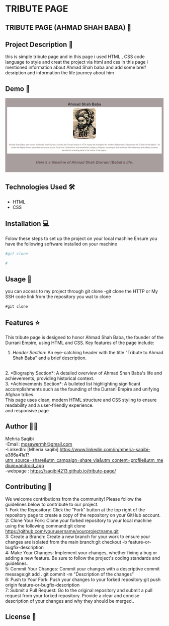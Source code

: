 # TRIBUTE PAGE 
## TRIBUTE PAGE  (AHMAD SHAH BABA) 🚀

## Project Description 📝
this is simple tribute page and in this page i used HTML , CSS code language to style and creat the project via html and css 
in this page i mentioned information about Ahmad Shah baba 
and  add some breif desription and information the life journey about him 

## Demo 📸

![Demo](./imgs/atribute-page.png)

## Technologies Used 🛠️

- HTML
- CSS
## Installation 💻

Folow these steps to set up the project on your local machine 
Ensure you have the following software installed on your machine

```bash
#git clone
```

```bash
#
```

## Usage 🎯

you can access to my project through git clone 
-git clone the HTTP or My SSH code link from the repository you wat to clone 

``` 
#git clone
```

## Features ⭐
This tribute page is designed to honor Ahmad Shah Baba, the founder of the Durrani Empire, using HTML and CSS. Key features of the page include:
<br>
1. *Header Section*: An eye-catching header with the title "Tribute to Ahmad Shah Baba" and a brief description.
<br>
2. *Biography Section*: A detailed overview of Ahmad Shah Baba's life and achievements, providing historical context.
<br>
3. *Achievements Section*: A bulleted list highlighting significant accomplishments such as the founding of the Durrani Empire and unifying Afghan tribes.
<br>
This page uses clean, modern HTML structure and CSS styling to ensure readability and a user-friendly experience.
<br>
and responsive page


## Author 👩‍💻

Mehria Saqibi 
 <br>
 -Email: mosawermh@gmail.com
 <br>
 -LinkedIn: [Mheria saqibi] https://www.linkedin.com/in/mheria-saqibi-a386a41a1?utm_source=share&utm_campaign=share_via&utm_content=profile&utm_medium=android_app
 <br />
 -webpage : https://saqibi4213.github.io/tribute-page/

## Contributing 🤝

We welcome contributions from the community! Please follow the guidelines below to contribute to our project.
<br />
1: Fork the Repository: Click the "Fork" button at the top right of the repository page to create a copy of the repository on your GitHub account.
<br />
2: Clone Your Fork: Clone your forked repository to your local machine using the following command:git clone https://github.com/yourusername/yourprojectname.git
<br />
3: Create a Branch: Create a new branch for your work to ensure your changes are isolated from the main branch:git checkout -b feature-or-bugfix-description
<br />
4: Make Your Changes: Implement your changes, whether fixing a bug or adding a new feature. Be sure to follow the project's coding standards and guidelines.
<br />
5: Commit Your Changes: Commit your changes with a descriptive commit message:git add .
git commit -m "Description of the changes"
<br />
6: Push to Your Fork: Push your changes to your forked repository:git push origin feature-or-bugfix-description
<br />
7: Submit a Pull Request: Go to the original repository and submit a pull request from your forked repository. Provide a clear and concise description of your changes and why they should be merged..

## License 📜